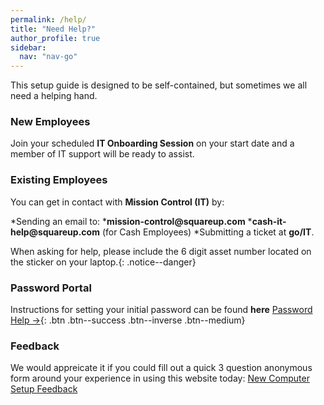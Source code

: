 ```yaml
---
permalink: /help/
title: "Need Help?"
author_profile: true
sidebar:
  nav: "nav-go"
---
```


This setup guide is designed to be self-contained, but sometimes we all need a helping hand. 

### New Employees
Join your scheduled __IT Onboarding Session__ on your start date and a member of IT support will be ready to assist.

### Existing Employees
You can get in contact with __Mission Control (IT)__ by:

  *Sending an email to: 
    *__mission-control@squareup.com__
    *__cash-it-help@squareup.com__ (for Cash Employees) 
  *Submitting a ticket at __go/IT__.

When asking for help, please include the 6 digit asset number located on the sticker on your laptop.{: .notice--danger}

### Password Portal
Instructions for setting your initial password can be found __here__ [Password Help &rarr;](/password-assistance){: .btn .btn--success .btn--inverse .btn--medium} 

### Feedback
We would appreicate it if you could fill out a quick 3 question anonymous form around your experience in using this website today: [New Computer Setup Feedback](https://forms.gle/3EnaboatwgqmhGTw6)


